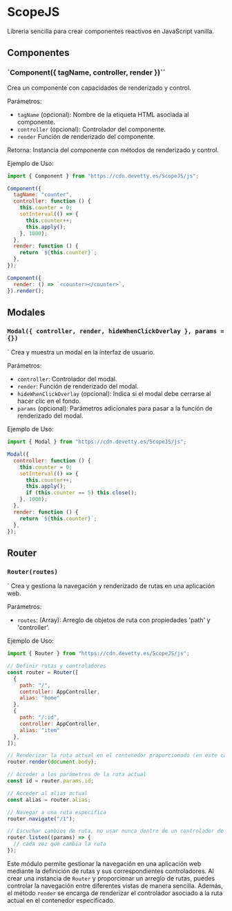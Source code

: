 # ScopeJS

Libreria sencilla para crear componentes reactivos en JavaScript vanilla.

## Componentes

### `Component({ tagName, controller, render })``

Crea un componente con capacidades de renderizado y control.

Parámetros:

- `tagName` (opcional): Nombre de la etiqueta HTML asociada al componente.
- `controller` (opcional): Controlador del componente.
- `render` Función de renderizado del componente.

Retorna: Instancia del componente con métodos de renderizado y control.

Ejemplo de Uso:

```javascript
import { Component } from "https://cdn.devetty.es/ScopeJS/js";

Component({
  tagName: "counter",
  controller: function () {
    this.counter = 0;
    setInterval(() => {
      this.counter++;
      this.apply();
    }, 1000);
  },
  render: function () {
    return `${this.counter}`;
  },
});

Component({
  render: () => `<counter></counter>`,
}).render();
```

## Modales

### `Modal({ controller, render, hideWhenClickOverlay }, params = {})`

`
Crea y muestra un modal en la interfaz de usuario.

Parámetros:

- `controller`: Controlador del modal.
- `render`: Función de renderizado del modal.
- `hideWhenClickOverlay` (opcional): Indica si el modal debe cerrarse al hacer clic en el fondo.
- `params` (opcional): Parámetros adicionales para pasar a la función de renderizado del modal.

Ejemplo de Uso:

```javascript
import { Modal } from "https://cdn.devetty.es/ScopeJS/js";

Modal({
  controller: function () {
    this.counter = 0;
    setInterval(() => {
      this.counter++;
      this.apply();
      if (this.counter == 5) this.close();
    }, 1000);
  },
  render: function () {
    return `${this.counter}`;
  },
});
```

## Router

### `Router(routes)`

`
Crea y gestiona la navegación y renderizado de rutas en una aplicación web.

Parámetros:

- `routes`: (Array): Arreglo de objetos de ruta con propiedades 'path' y 'controller'.

Ejemplo de Uso:

```javascript
import { Router } from "https://cdn.devetty.es/ScopeJS/js";

// Definir rutas y controladores
const router = Router([
  {
    path: "/",
    controller: AppController,
    alias: "home"
  },
  {
    path: "/:id",
    controller: AppController,
    alias: "item"
  },
]);

// Renderizar la ruta actual en el contenedor proporcionado (en este caso, document.body)
router.render(document.body);

// Acceder a los parámetros de la ruta actual
const id = router.params.id;

// Acceder al alias actual
const alias = router.alias; 

// Navegar a una ruta específica
router.navigate("/1");

// Escuchar cambios de ruta, no usar nunca dentro de un controlador de ruta, solo en componentes ajenos
router.listen((params) => {
  // cada vez que cambia la ruta
});
```

Este módulo permite gestionar la navegación en una aplicación web mediante la definición de rutas y sus correspondientes controladores. Al crear una instancia de `Router` y proporcionar un arreglo de rutas, puedes controlar la navegación entre diferentes vistas de manera sencilla. Además, el método `render` se encarga de renderizar el controlador asociado a la ruta actual en el contenedor especificado.

